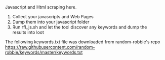Javascript and Html scraping here.

1. Collect your javascripts and Web Pages
2. Dump them into your javascript folder
3. Run rfl_js.sh and let the tool discover any keywords and dump the results into loot

The following keywords.txt file was downloaded from random-robbie's repo https://raw.githubusercontent.com/random-robbie/keywords/master/keywords.txt
